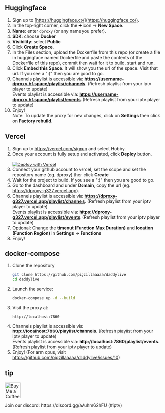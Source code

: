 ## Huggingface
1. Sign up to [https://huggingface.co/](https://huggingface.co/).
2. In the top‑right corner, click the ➕ icon → **New Space**.
3. **Name**: enter `dproxy` (or any name you prefer).
4. **SDK**: choose **Docker**
5. **Visibility**: select **Public**
6. Click **Create Space**.
7. In the Files section, upload the Dockerfile from this repo (or create a file in huggingface named Dockerfile and paste the contents of the Dockerfile of this repo), commit then wait for it to build, start and run.
8. Click **Embed this Space**. It will show you the url of the space. Visit that url. If you see a ":)" then you are good to go.
9. Channels playlist is accessible via: **https://username-dproxy.hf.space/playlist/channels**. (Refresh playlist from your iptv player to update)</br>
   Events playlist is accessible via: **https://username-dproxy.hf.space/playlist/events**. (Refresh playlist from your iptv player to update)
10. Enjoy! </br>
Note: To update the proxy for new changes, click on **Settings** then click on **Factory rebuild**.

## Vercel
1. Sign up to https://vercel.com/signup and select Hobby.
2. Once your account is fully setup and activated, click **Deploy** button. <br><br>
<a href="https://vercel.com/new/clone?repository-url=https%3A%2F%2Fgithub.com%2Fpigzillaaaaa%2Fdaddylive" target="_blank"><img src="https://vercel.com/button" alt="Deploy with Vercel"/></a>
3. Connect your github account to vercel, set the scope and set the repository name (eg. dproxy) then click **Create**
4. Wait for the project to build. If you see a ":)" then you are good to go.
5. Go to the dashboard and under **Domain**, copy the url (eg. https://dproxy-g327.vercel.app).
6. Channels playlist is accessible via: **https://dproxy-g327.vercel.app/playlist/channels**. (Refresh playlist from your iptv player to update)</br>
   Events playlist is accessible via: **https://dproxy-g327.vercel.app/playlist/events**. (Refresh playlist from your iptv player to update)
7. Optional: Change the **timeout (Function Max Duration)** and **location (Function Region)** in **Settings** -> **Functions**
8. Enjoy! <br>

## docker-compose
1. Clone the repository
   ```bash
   git clone https://github.com/pigzillaaaaa/daddylive
   cd daddylive
   ```
2. Launch the service:
   ```bash
   docker-compose up -d --build
   ```
3. Visit the proxy at:
   ```text
   http://localhost:7860  
4. Channels playlist is accessible via: **http://localhost:7860/playlist/channels**. (Refresh playlist from your iptv player to update)</br>
   Events playlist is accessible via: **http://localhost:7860/playlist/events**. (Refresh playlist from your iptv player to update)
5. Enjoy! (For arm cpus, visit https://github.com/pigzillaaaaa/daddylive/issues/10)



## tip

<p align="left">
  <a href="https://ko-fi.com/pigzillaaaaa" target="_blank">
    <img src="https://cdn.ko-fi.com/cdn/kofi5.png" alt="Buy Me a Coffee" style="height:50px;" />
  </a>
</p>
Join our discord: https://discord.gg/aVuhm62hFU (#iptv)
